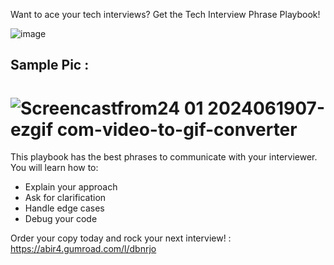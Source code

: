 Want to ace your tech interviews? Get the Tech Interview Phrase Playbook!


![image](https://github.com/mdabir1203/Cheatsheet/assets/66947064/cc97f93e-b050-4ad5-b0ad-1aa0516718ca)




## Sample Pic : 


# ![Screencastfrom24 01 2024061907-ezgif com-video-to-gif-converter](https://github.com/mdabir1203/Cheatsheet/assets/66947064/7b37fff4-9925-4c4e-a200-59e4bda84665)


This playbook has the best phrases to communicate with your interviewer. You will learn how to:

- Explain your approach
- Ask for clarification
- Handle edge cases
- Debug your code

Order your copy today and rock your next interview! : https://abir4.gumroad.com/l/dbnrjo
